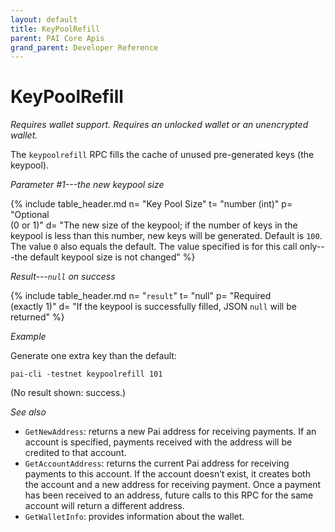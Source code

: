 ```yaml
---
layout: default
title: KeyPoolRefill
parent: PAI Core Apis
grand_parent: Developer Reference
---
```


KeyPoolRefill
========================

*Requires wallet support.  Requires an unlocked wallet or an unencrypted
wallet.*

The `keypoolrefill` RPC fills the cache of unused pre-generated keys (the keypool).

*Parameter #1---the new keypool size*

{% include table_header.md
  n= "Key Pool Size"
  t= "number (int)"
  p= "Optional<br>(0 or 1)"
  d= "The new size of the keypool; if the number of keys in the keypool is less than this number, new keys will be generated.  Default is `100`.  The value `0` also equals the default.  The value specified is for this call only---the default keypool size is not changed"
%}

*Result---`null` on success*

{% include table_header.md
  n= "`result`"
  t= "null"
  p= "Required<br>(exactly 1)"
  d= "If the keypool is successfully filled, JSON `null` will be returned"
%}

*Example*

Generate one extra key than the default:

```
pai-cli -testnet keypoolrefill 101
```

(No result shown: success.)

*See also*

* `GetNewAddress`: returns a new Pai address for receiving payments. If an account is specified, payments received with the address will be credited to that account.
* `GetAccountAddress`: returns the current Pai address for receiving payments to this account. If the account doesn’t exist, it creates both the account and a new address for receiving payment. Once a payment has been received to an address, future calls to this RPC for the same account will return a different address.
* `GetWalletInfo`: provides information about the wallet.
